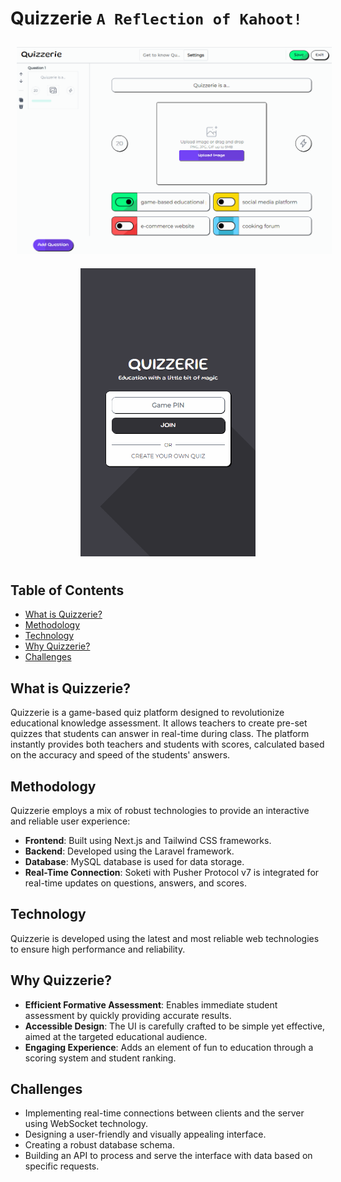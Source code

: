 # Quizzerie `A Reflection of Kahoot!`
<div align="center">
  <img src="./quiz-demo-final.gif" width="700" style="margin: 10px;" />
  <img src="./quiz-demo-user-sfinal.gif" width="280" style="margin: 10px;" />
</div>



## Table of Contents

- [What is Quizzerie?](#what-is-quizzerie)
- [Methodology](#methodology)
- [Technology](#technology)
- [Why Quizzerie?](#why-quizzerie)
- [Challenges](#challenges)

## What is Quizzerie?

Quizzerie is a game-based quiz platform designed to revolutionize educational knowledge assessment. It allows teachers to create pre-set quizzes that students can answer in real-time during class. The platform instantly provides both teachers and students with scores, calculated based on the accuracy and speed of the students' answers.

## Methodology

Quizzerie employs a mix of robust technologies to provide an interactive and reliable user experience:

- **Frontend**: Built using Next.js and Tailwind CSS frameworks.
- **Backend**: Developed using the Laravel framework.
- **Database**: MySQL database is used for data storage.
- **Real-Time Connection**: Soketi with Pusher Protocol v7 is integrated for real-time updates on questions, answers, and scores.

## Technology

Quizzerie is developed using the latest and most reliable web technologies to ensure high performance and reliability.

## Why Quizzerie?

- **Efficient Formative Assessment**: Enables immediate student assessment by quickly providing accurate results.
- **Accessible Design**: The UI is carefully crafted to be simple yet effective, aimed at the targeted educational audience.
- **Engaging Experience**: Adds an element of fun to education through a scoring system and student ranking.

## Challenges

- Implementing real-time connections between clients and the server using WebSocket technology.
- Designing a user-friendly and visually appealing interface.
- Creating a robust database schema.
- Building an API to process and serve the interface with data based on specific requests.



